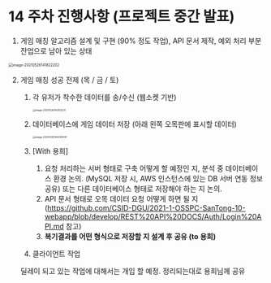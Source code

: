 # 14 주차 진행사항 (프로젝트 중간 발표)



1. 게임 매칭 알고리즘 설계 및 구현 (90% 정도 작업), API 문서 제작, 예외 처리 부분 잔업으로 남아 있는 상태

<img src="/Users/youn/Library/Application Support/typora-user-images/image-20210526141822202.png" alt="image-20210526141822202" style="zoom: 50%;" />



2. 게임 매칭 성공 전제 (목 / 금 / 토) 

   1. 각 유저가 착수한 데이터를 송/수신 (웹소켓 기반)

      <img src="/Users/youn/Library/Application Support/typora-user-images/image-20210526142103231.png" alt="image-20210526142103231" style="zoom:33%;" />

   2. 데이터베이스에 게임 데이터 저장 (아래 왼쪽 오목판에 표시할 데이터) 

      <img src="/Users/youn/Library/Application Support/typora-user-images/image-20210526144039040.png" alt="image-20210526144039040" style="zoom: 33%;" />

   3. [With 용희] 

      1. 요청 처리하는 서버 형태로 구축 어떻게 할 예정인 지, 분석 중 데이터베이스 환경 논의. (MySQL 저장 시, AWS 인스턴스에 있는 DB 서버 연동 정보 공유) 또는 다른 데이터베이스 형태로 저장해야 하는 지 논의. 
      2. API 문서 형태로 오목 데이터 요청 어떻게 하면 될 지 (https://github.com/CSID-DGU/2021-1-OSSPC-SanTong-10-webapp/blob/develop/REST%20API%20DOCS/Auth/Login%20API.md 참고)
      3. **복기결과를 어떤 형식으로 저장할 지 설계 후 공유 (to 용희)**

   4.  클라이언트 작업 

      딜레이 되고 있는 작업에 대해서는 개입 할 예정. 정리되는대로 용희님께 공유
